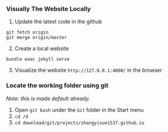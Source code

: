 

### Visually The Website Locally
1. Update the latest code in the github
```
git fetch origin
git merge origin/master
```
2. Create a local website
```
bundle exec jekyll serve
```

3. Visualize the website `http://127.0.0.1:4000/` in the browser 


### Locate the working folder using git 
*Note: this is made default already.*
1. Open `git bash` under the `Git` folder in the Start menu
2. `cd /d`
3. ```cd download/git/projects/zhangyixue1537.github.io```
